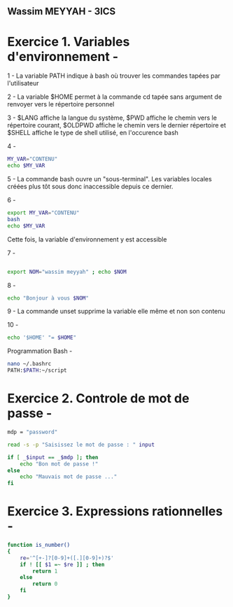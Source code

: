 ## Wassim MEYYAH - 3ICS



# Exercice 1. Variables d'environnement -

1 - La variable PATH indique à bash où trouver les commandes tapées par l'utilisateur

2 - La variable $HOME permet à la commande cd tapée sans argument de renvoyer vers le répertoire personnel

3 - $LANG affiche la langue du système, $PWD affiche le chemin vers le répertoire courant, $OLDPWD affiche le chemin vers le dernier répertoire et $SHELL affiche le type de shell utilisé, en l'occurence bash

4 - 
```bash
MY_VAR="CONTENU"
echo $MY_VAR
```

5 - La commande bash ouvre un "sous-terminal". Les variables locales créées plus tôt sous donc inaccessible depuis ce dernier.

6 - 
```bash
export MY_VAR="CONTENU"
bash
echo $MY_VAR
```
Cette fois, la variable d'environnement y est accessible

7 - 
```bash

export NOM="wassim meyyah" ; echo $NOM
```

8 - 
```bash
echo "Bonjour à vous $NOM"
```

9 - La commande unset supprime la variable elle même et non son contenu

10 -
```bash
echo '$HOME' "= $HOME"
```

Programmation Bash - 
```bash
nano ~/.bashrc
PATH:$PATH:~/script
```

# Exercice 2. Controle de mot de passe -

```bash
mdp = "password"

read -s -p "Saisissez le mot de passe : " input

if [ _$input == _$mdp ]; then 
    echo "Bon mot de passe !"
else 
    echo "Mauvais mot de passe ..."
fi
```

# Exercice 3. Expressions rationnelles -

```bash
function is_number()
{
    re='^[+-]?[0-9]+([.][0-9]+)?$'
    if ! [[ $1 =~ $re ]] ; then
        return 1
    else
        return 0
    fi
}
```

